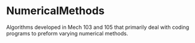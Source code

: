 # NumericalMethods
Algorithms developed in Mech 103 and 105 that primarily deal with coding programs to preform varying numerical methods.
